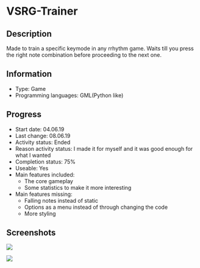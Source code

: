 # VSRG-Trainer
 
## Description
Made to train a specific keymode in any rrhythm game.
Waits till you press the right note combination before proceeding to the next one.


## Information
- Type: Game
- Programming languages: GML(Python like)


## Progress
- Start date: 04.06.19
- Last change: 08.06.19
- Activity status: Ended
- Reason activity status: I made it for myself and it was good enough for what I wanted
- Completion status: 75%
- Useable: Yes
- Main features included: 
     - The core gameplay
     - Some statistics to make it more interesting
- Main features missing: 
     - Falling notes instead of static
     - Options as a menu instead of through changing the code
     - More styling


## Screenshots
![](/Screenshots/.png)

![](/Screenshots/.png)
